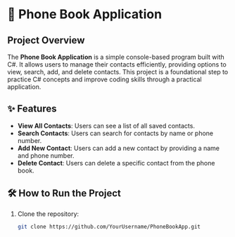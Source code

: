 # 📱 Phone Book Application

## Project Overview
The **Phone Book Application** is a simple console-based program built with C#. It allows users to manage their contacts efficiently, providing options to view, search, add, and delete contacts. This project is a foundational step to practice C# concepts and improve coding skills through a practical application.

## ✨ Features
- **View All Contacts**: Users can see a list of all saved contacts.
- **Search Contacts**: Users can search for contacts by name or phone number.
- **Add New Contact**: Users can add a new contact by providing a name and phone number.
- **Delete Contact**: Users can delete a specific contact from the phone book.

## 🛠️ How to Run the Project
1. Clone the repository:
   ```bash
   git clone https://github.com/YourUsername/PhoneBookApp.git
